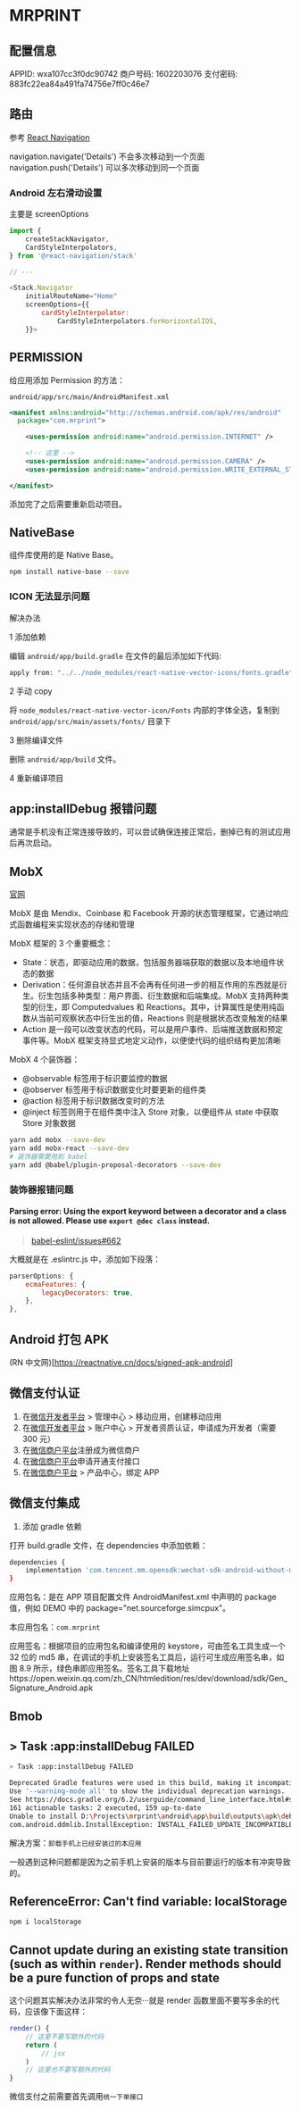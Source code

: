 # MRPRINT

## 配置信息

APPID: wxa107cc3f0dc90742
商户号码: 1602203076
支付密码: 883fc22ea84a491fa74756e7ff0c46e7

## 路由

参考 [React Navigation](https://reactnavigation.org/)

navigation.navigate('Details') 不会多次移动到一个页面
navigation.push('Details') 可以多次移动到同一个页面

### Android 左右滑动设置

主要是 screenOptions

```javascript
import {
    createStackNavigator,
    CardStyleInterpolators,
} from '@react-navigation/stack'

// ···

<Stack.Navigator
    initialRouteName="Home"
    screenOptions={{
        cardStyleInterpolator:
            CardStyleInterpolators.forHorizontalIOS,
    }}>
```

## PERMISSION

给应用添加 Permission 的方法：

`android/app/src/main/AndroidManifest.xml`

```xml
<manifest xmlns:android="http://schemas.android.com/apk/res/android"
  package="com.mrprint">

    <uses-permission android:name="android.permission.INTERNET" />

    <!-- 这里 -->
    <uses-permission android:name="android.permission.CAMERA" />
    <uses-permission android:name="android.permission.WRITE_EXTERNAL_STORAGE" />

</manifest>
```

添加完了之后需要重新启动项目。

## NativeBase

组件库使用的是 Native Base。

```bash
npm install native-base --save
```

### ICON 无法显示问题

解决办法

1 添加依赖

编辑 `android/app/build.gradle` 在文件的最后添加如下代码:

```bash
apply from: "../../node_modules/react-native-vector-icons/fonts.gradle"
```

2 手动 copy

将 `node_modules/react-native-vector-icon/Fonts` 内部的字体全选，复制到 `android/app/src/main/assets/fonts/` 目录下

3 删除编译文件

删除 `android/app/build` 文件。

4 重新编译项目

## app:installDebug 报错问题

通常是手机没有正常连接导致的，可以尝试确保连接正常后，删掉已有的测试应用后再次启动。

## MobX

[官网](https://mobx.js.org/README.html)

MobX 是由 Mendix、Coinbase 和 Facebook 开源的状态管理框架，它通过响应式函数编程来实现状态的存储和管理

MobX 框架的 3 个重要概念：

-   State：状态，即驱动应用的数据，包括服务器端获取的数据以及本地组件状态的数据
-   Derivation：任何源自状态并且不会再有任何进一步的相互作用的东西就是衍生。衍生包括多种类型：用户界面、衍生数据和后端集成。MobX 支持两种类型的衍生，即 Computedvalues 和 Reactions。其中，计算属性是使用纯函数从当前可观察状态中衍生出的值，Reactions 则是根据状态改变触发的结果
-   Action 是一段可以改变状态的代码，可以是用户事件、后端推送数据和预定事件等。MobX 框架支持显式地定义动作，以便使代码的组织结构更加清晰

MobX 4 个装饰器：

-   @observable 标签用于标识要监控的数据
-   @observer 标签用于标识数据变化时要更新的组件类
-   @action 标签用于标识数据改变时的方法
-   @inject 标签则用于在组件类中注入 Store 对象，以便组件从 state 中获取 Store 对象数据

```bash
yarn add mobx --save-dev
yarn add mobx-react --save-dev
# 装饰器需要用到 babel
yarn add @babel/plugin-proposal-decorators --save-dev
```

### 装饰器报错问题

#### Parsing error: Using the export keyword between a decorator and a class is not allowed. Please use `export @dec class` instead.

> [babel-eslint/issues#662](https://github.com/babel/babel-eslint/issues/662)

大概就是在 .eslintrc.js 中，添加如下段落：

```js
parserOptions: {
    ecmaFeatures: {
        legacyDecorators: true,
    },
},
```

## Android 打包 APK

(RN 中文网)[https://reactnative.cn/docs/signed-apk-android]

## 微信支付认证

1. 在[微信开发者平台](https://open.weixin.qq.com/) > 管理中心 > 移动应用，创建移动应用
2. 在[微信开发者平台](https://open.weixin.qq.com/) > 账户中心 > 开发者资质认证，申请成为开发者（需要 300 元）
3. 在[微信商户平台](https://pay.weixin.qq.com/index.php/core/home/login?return_url=%2F)注册成为微信商户
4. 在[微信商户平台](https://pay.weixin.qq.com/index.php/core/home/login?return_url=%2F)申请开通支付接口
5. 在[微信商户平台](https://pay.weixin.qq.com/index.php/core/home/login?return_url=%2F) > 产品中心，绑定 APP

## 微信支付集成

1. 添加 gradle 依赖

打开 build.gradle 文件，在 dependencies 中添加依赖：

```bash
dependencies {
    implementation 'com.tencent.mm.opensdk:wechat-sdk-android-without-mta:+'
}
```

应用包名：是在 APP 项目配置文件 AndroidManifest.xml 中声明的 package 值，例如 DEMO 中的 package="net.sourceforge.simcpux"。

本应用包名：`com.mrprint`

应用签名：根据项目的应用包名和编译使用的 keystore，可由签名工具生成一个 32 位的 md5 串，在调试的手机上安装签名工具后，运行可生成应用签名串，如图 8.9 所示，绿色串即应用签名。签名工具下载地址https://open.weixin.qq.com/zh_CN/htmledition/res/dev/download/sdk/Gen_Signature_Android.apk

## Bmob

## > Task :app:installDebug FAILED

```bash
> Task :app:installDebug FAILED

Deprecated Gradle features were used in this build, making it incompatible with Gradle 7.0.
Use '--warning-mode all' to show the individual deprecation warnings.
See https://docs.gradle.org/6.2/userguide/command_line_interface.html#sec:command_line_warnings
161 actionable tasks: 2 executed, 159 up-to-date
Unable to install D:\Projects\mrprint\android\app\build\outputs\apk\debug\app-debug.apk
com.android.ddmlib.InstallException: INSTALL_FAILED_UPDATE_INCOMPATIBLE: Package com.mrprint signatures do not match previously installed version; ignoring!
```

解决方案：`卸载手机上已经安装过的本应用`

一般遇到这种问题都是因为之前手机上安装的版本与目前要运行的版本有冲突导致的。

## ReferenceError: Can't find variable: localStorage

```bash
npm i localStorage
```

## Cannot update during an existing state transition (such as within `render`). Render methods should be a pure function of props and state

这个问题其实解决办法非常的令人无奈···就是 render 函数里面不要写多余的代码，应该像下面这样：

```js
render() {
    // 这里不要写额外的代码
    return (
        // jsx
    )
    // 这里也不要写额外的代码
}
```

微信支付之前需要首先调用`统一下单接口`
